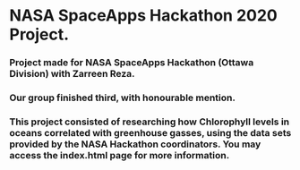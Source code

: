 # NASA SpaceApps Hackathon 2020 Project.
### Project made for NASA SpaceApps Hackathon (Ottawa Division) with Zarreen Reza.
### Our group finished third, with honourable mention.
### This project consisted of researching how Chlorophyll levels in oceans correlated with greenhouse gasses, using the data sets provided by the NASA Hackathon coordinators. You may access the index.html page for more information.
